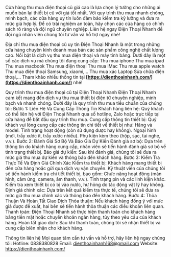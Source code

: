 Cửa hàng thu mua điện thoại cũ giá cao là lựa chọn lý tưởng cho những ai muốn bán lại thiết bị cũ với giá tốt nhất. 
Với quy trình thu mua nhanh chóng, minh bạch, các cửa hàng uy tín luôn đảm bảo kiểm tra kỹ lưỡng và đưa ra mức giá hợp lý. Để có trải nghiệm an toàn, hãy chọn các cửa hàng có chính sách rõ ràng và đội ngũ chuyên nghiệp. 
Liên hệ ngay Điện Thoại Nhanh để đội ngũ nhân viên chúng tôi tư vấn và hỗ trợ ngay nhé!

Địa chỉ thu mua điện thoại cũ uy tín
Điện Thoại Nhanh là một trong những cửa hàng chuyên kinh doanh mua bán các sản phẩm công nghệ chất lượng cao. Nổi bật là dịch vụ thu mua điện thoại và máy tính bảng. 
Dưới đây là một số các dịch vụ mà chúng tôi đang cung cấp:
Thu mua iphone
Thu mua ipad
Thu mua macbook
Thu mua điện thoại
Thu mua iMac
Thu mua apple watch
Thu mua điện thoại Samsung, xiaomi,…
Thu mua xác Laptop
Sửa chữa điện thoại,…
Tham khảo nhiều thông tin tại **[https://dienthoainhanh.com/](https://dienthoainhanh.com/)** nhé!

Quy trình thu mua điện thoại cũ tại Điện Thoại Nhanh
Điện Thoại Nhanh cam kết mang đến dịch vụ thu mua thiết bị điện tử chuyên nghiệp, minh bạch và nhanh chóng. Dưới đây là quy trình thu mua tiêu chuẩn của chúng tôi:
Bước 1: Liên Hệ Và Cung Cấp Thông Tin
Khách hàng liên hệ: Quý khách có thể liên hệ với Điện Thoại Nhanh qua số hotline, Zalo hoặc trực tiếp tại cửa hàng để bắt đầu quy trình thu mua.
Cung cấp thông tin thiết bị: Quý khách vui lòng cung cấp các thông tin chi tiết về thiết bị như:
Hãng và model.
Tình trạng hoạt động (còn sử dụng được hay không).
Ngoại hình (mới, trầy xước ít, trầy xước nhiều).
Phụ kiện kèm theo (hộp, sạc, tai nghe, v.v.).
Bước 2: Đánh Giá Sơ Bộ Và Báo Giá Dự Kiến
Đánh giá sơ bộ: Dựa trên thông tin do khách hàng cung cấp, nhân viên sẽ tiến hành đánh giá sơ bộ về tình trạng thiết bị.
Báo giá dự kiến: Sau khi đánh giá, chúng tôi sẽ đưa ra mức giá thu mua dự kiến và thông báo đến khách hàng.
Bước 3: Kiểm Tra Thực Tế Và Định Giá Chính Xác
Kiểm tra thiết bị: Khách hàng mang thiết bị đến cửa hàng hoặc gửi qua dịch vụ vận chuyển. Kỹ thuật viên của chúng tôi sẽ tiến hành kiểm tra chi tiết thiết bị, bao gồm:
Chức năng hoạt động (màn hình, cảm ứng, camera, âm thanh, v.v.).
Tình trạng pin và các linh kiện khác.
Kiểm tra xem thiết bị có bị vào nước, hư hỏng do tác động vật lý hay không.
Định giá chính xác: Dựa trên kết quả kiểm tra thực tế, chúng tôi sẽ đưa ra mức giá thu mua chính xác và thông báo đến khách hàng.
Bước 4: Thỏa Thuận Và Hoàn Tất Giao Dịch
Thỏa thuận: Nếu khách hàng đồng ý với mức giá được đề xuất, hai bên sẽ tiến hành thỏa thuận các điều khoản liên quan.
Thanh toán: Điện Thoại Nhanh sẽ thực hiện thanh toán cho khách hàng bằng tiền mặt hoặc chuyển khoản ngân hàng, tùy theo yêu cầu của khách hàng.
Hoàn tất giao dịch: Sau khi thanh toán, chúng tôi sẽ nhận thiết bị và cung cấp biên nhận cho khách hàng.

Thông tin liên hệ
Mọi quan tâm cần tư vấn và hỗ trợ, hãy liên hệ ngay chúng tôi:
Hotline: 0838380828
Email: dienthoainhanh168@gmail.com
Website: https://dienthoainhanh.com/



